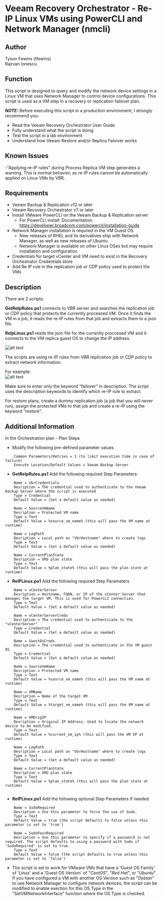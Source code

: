 # Veeam Recovery Orchestrator - Re-IP Linux VMs using PowerCLI and Network Manager (nmcli)

## Author

Tyson Fewins (tfewins)\
Razvan Ionescu 

## Function

This script is designed to query and modify the network device settings in a Linux VM that uses Network Manager to control device configurations. This script is used as a VM step in a recovery or replication failover plan.

***NOTE:*** Before executing this script in a production environment, I strongly recommend you:

* Read the Veeam Recovery Orchestrator User Guide
* Fully understand what the script is doing
* Test the script in a lab environment
* Understand how Veeam Restore and/or Replica Failover works

## Known Issues

-"Applying re-IP rules" during Process Replica VM step generates a warning. This is normal behavior, as re-IP rules 
  cannot be automatically applied on Linux VMs by VBR.  

## Requirements

* Veeam Backup & Replication v12 or later
* Veeam Recovery Orchestrator v7 or later
* Install VMware PowerCLI on the Veeam Backup & Replication server
  * For PowerCLI install:
    Documentation:
	  https://developer.broadcom.com/powercli/installation-guide
* Network Manager installation is required in the VM Guest OS
  * New releases of RHEL and its derivatives ship with Network Manager, as well as new releases of Ubuntu.
  * Network Manager is available on other Linux OSes but may require installation and configuration
* Credentials for target vCenter and VM need to exist in the Recovery Orchestrator Credentials store
* Add Re IP rule in the replication job or CDP policy used to protect the VMs 

## Description

There are 2 scripts:  

**GetReIpRules.ps1** connects to VBR server and searches the replication job or CDP policy that protects the currently processed VM. 
Once it finds the VM in a job, it reads the re-IP rules from that job and extracts them to a json file.

**ReIpLinux.ps1** reads the json file for the currently proccesed VM and it connects to the VM replica guest OS to change the IP address. 

![alt text](reip_diagram.jpg)

The scripts are using re-IP rules from VBR replication job or CDP policy to extract network information. 

For example:  
![alt text](reip_rule_job.jpg)  

Make sure to enter only the keyword "failover" in description. The script uses the description keywords to identify which re-IP rule to extract.  

For restore plans, create a dummy replication job (a job that you will never run), assign the protected VMs to that job and create a re-IP using the keyword "restore".


## Additional Information

In the Orchestration plan - Plan Steps

* Modify the following pre-defined parameter values
```
    Common Parameters/Retries = 1 (to limit execution time in case of failure)
    Execute Location/Default Values = Veeam Backup Server
```
* **GetReIpRules.ps1** Add the following required Step Parameters:
```
    Name = VbrCredentials
    Desription = The credential used to authenticate to the Veeam Backup Server where the script is executed
    Type = Credential
    Default Value = (Set a default value as needed)

    Name = SourceVmName
    Desription = Protected VM name
    Type = Text
    Default Value = %source_vm_name% (this will pass the VM name at runtime)

    Name = LogPath
    Desription = Local path on "VbrHostname" where to create logs
    Type = Text
    Default Value = (Set a default value as needed)

    Name = CurrentPlanState
    Desription = VRO plan state
    Type = Text
    Default Value = %plan_state% (this will pass the plan state at runtime)

```
* **ReIPLinux.ps1** Add the following required Step Parameters
```
    Name = vCenterServer
    Desription = Hostname, FQDN, or IP of the vCenter Server that manages the target VM. This is used for PowerCLI connection.
    Type = Text
    Default Value = (Set a default value as needed)

    Name = vCenterServerCreds
    Desription = The credential used to authenticate to the "vCenterServer"
    Type = Credential
    Default Value = (Set a default value as needed)

    Name = GuestOsCreds
    Desription = The credential used to authenticate in the VM guest OS
    Type = Credential
    Default Value = (Set a default value as needed)

    Name = SourceVmName
    Desription = Protected VM name
    Type = Text
    Default Value = %source_vm_name% (this will pass the VM name at runtime)

    Name = VMName
    Desription = Name of the target VM
    Type = Text
    Default Value = %target_vm_name% (this will pass the VM name at runtime)

    Name = VMOrigIP
    Desription = Original IP Address. Used to locate the network device to be modified. 
    Type = Text
    Default Value = %current_vm_ip% (this will pass the VM IP at runtime)

    Name = LogPath
    Desription = Local path on "VbrHostname" where to create logs
    Type = Text
    Default Value = (Set a default value as needed)
  
    Name = CurrentPlanState
    Desription = VRO plan state
    Type = Text
    Default Value = %plan_state% (this will pass the plan state at runtime)
 
```
* **ReIPLinux.ps1** Add the following optional Step Parameters if needed
```
    Name = SudoRequired
    Desription = Use this parameter to force the use of Sudo. 
    Type = Text
    Default Value = true (the script defaults to false unless this parameter is set to 'true')

    Name = SudoPassRequired
    Desription = Use this parameter to specify if a password is not required. The script defaults to using a password with Sudo if 'SudoRequired' is set to true. 
    Type = Text
    Default Value = false (the script defaults to true unless this parameter is set to 'false')
```
* The script is set to work for VMware VMs that have a 'Guest OS Family' of 'Linux' and a 'Guest OS Version' of "*CentOS*", "*Red Hat*", or "*Ubuntu*". If you have configured a VM with another OS Version such as "*Debian*" to use Network Manager to configure network devices, the script can be modified to enable exection for this OS Type in the "SetVMNetworkInterface" function where the OS Type is checked.
